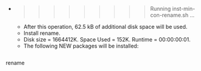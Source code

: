 * >>>>>>>>> Running inst-min-con-rename.sh ...
  * After this operation, 62.5 kB of additional disk space will be used.
  * Install rename.
  * Disk size = 1664412K. Space Used = 152K. Runtime = 00:00:00:01.
  * The following NEW packages will be installed:
  ```bash
rename
  ```
